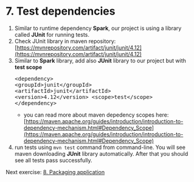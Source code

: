 # 7. Test dependencies
1. Similar to runtime dependency **Spark**, our project is using a library called **JUnit** for running tests.
2. Check JUnit library in maven repository: [https://mvnrepository.com/artifact/junit/junit/4.12](https://mvnrepository.com/artifact/junit/junit/4.12)
3. Similar to **Spark** library, add also **JUnit** library to our project but with **test scope** <pre>&lt;dependency&gt;
   		&lt;groupId&gt;junit&lt;/groupId&gt;
    	&lt;artifactId&gt;junit&lt;/artifactId&gt;
    	&lt;version&gt;4.12&lt;/version&gt;
		&lt;scope&gt;test&lt;/scope&gt;
&lt;/dependency&gt;</pre>
	- you can read more about maven depedency scopes here: [https://maven.apache.org/guides/introduction/introduction-to-dependency-mechanism.html#Dependency_Scope](https://maven.apache.org/guides/introduction/introduction-to-dependency-mechanism.html#Dependency_Scope)
4. run tests using `mvn test` command from command-line. You will see maven downloading **JUnit** library automatically. After that you should see all tests pass successfully.

Next exercise: [8. Packaging application](https://github.com/jurajtoth/fei-buildtools-ci/tree/master/08.%20Packaging%20application)
	